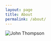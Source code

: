 ```yaml
---
layout: page
title: About
permalink: /about/
---
```


 <div class="bio">
    
  <div class="bio-image-container">
        <img src="{{ site.baseurl }}/assets/images/john-thompson-bio.jpg" alt="John Thompson" class="bio-image">
  </div>

  <!--- 
  <div class="bio-text"> 
    John Thompson's music uses sound and image as a vehicle for expressing the beauty and complexity of the world. His compositions over the last 10 years have focused on audiovisual works and works for instrument and electronics.
    <br>
    <br> John is Professor of Music Technology and Head of the Music Technology Program at the Gretsch School of Music at Georgia Southern University. He is an enthusiastic educator who has had the pleasure of sharing his passion for music and technology with students for almost two decades. He is dedicated to helping students develop their own creative voices and encouraging them to deeply consider the intersection of technology and music.
    <br>
    <br> If you would like to perform or program his music, or if you simply would like to know more about it, please contact him at: johnattimebent@[gmail] [com].
  </div> 
  -->
</div>